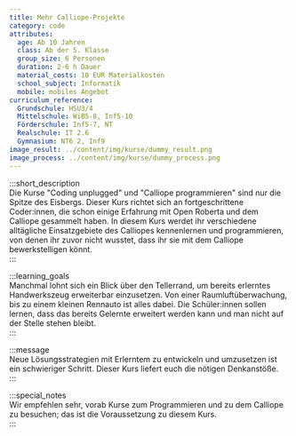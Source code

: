 ```yaml
---
title: Mehr Calliope-Projekte
category: code
attributes:
  age: Ab 10 Jahren
  class: Ab der 5. Klasse
  group_size: 6 Personen
  duration: 2-6 h Dauer
  material_costs: 10 EUR Materialkosten
  school_subject: Informatik
  mobile: mobiles Angebot
curriculum_reference:
  Grundschule: HSU3/4   
  Mittelschule: WiB5-8, Inf5-10  
  Förderschule: Inf5-7, NT  
  Realschule: IT 2.6  
  Gymnasium: NT6 2, Inf9
image_result: ../content/img/kurse/dummy_result.png
image_process: ../content/img/kurse/dummy_process.png
---
```

:::short_description  
Die Kurse "Coding unplugged" und "Calliope programmieren" sind nur die Spitze des Eisbergs. Dieser Kurs richtet sich an fortgeschrittene Coder:innen, die schon einige Erfahrung mit Open Roberta und dem Calliope gesammelt haben. In diesem Kurs werdet ihr verschiedene alltägliche Einsatzgebiete des Calliopes kennenlernen und programmieren, von denen ihr zuvor nicht wusstet, dass ihr sie mit dem Calliope bewerkstelligen könnt.     
:::

:::learning_goals  
Manchmal lohnt sich ein Blick über den Tellerrand, um bereits erlerntes Handwerkszeug erweiterbar einzusetzen. Von einer Raumluftüberwachung, bis zu einem kleinen Rennauto ist alles dabei. Die Schüler:innen sollen lernen, dass das bereits Gelernte erweitert werden kann und man nicht auf der Stelle stehen bleibt.              
:::

:::message  
Neue Lösungsstrategien mit Erlerntem zu entwickeln und umzusetzen ist ein schwieriger Schritt. Dieser Kurs liefert euch die nötigen Denkanstöße.      
:::  

:::special_notes  
Wir empfehlen sehr, vorab Kurse zum Programmieren und zu dem Calliope zu besuchen; das ist die Voraussetzung zu diesem Kurs.     
:::
